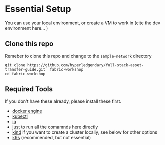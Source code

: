 # Essential Setup

You can use your local environment, or create a VM to work in 
(cite the dev environment here... )

## Clone this repo

Remeber to clone this repo and change to the `sample-network` directory

```shell
git clone https://github.com/hyperledgendary/full-stack-asset-transfer-guide.git  fabric-workshop
cd fabric-workshop
```

## Required Tools

If you don't have these already, please install these first.

- [docker engine](https://docs.docker.com/engine/install/)
- [kubectl](https://kubernetes.io/docs/tasks/tools/)
- [jq](https://stedolan.github.io/jq/)
- [just](https://github.com/casey/just#installation) to run all the comamnds here directly
- [kind](https://kind.sigs.k8s.io/) if you want to create a cluster locally, see below for other options
- [k9s](https://k9scli.io) (recommended, but not essential)

